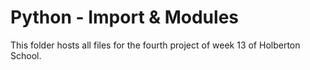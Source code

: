 # Python - Import & Modules

This folder hosts all files for the fourth project of week 13 of Holberton School.
